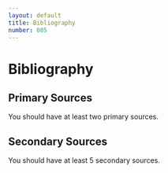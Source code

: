 ```yaml
---
layout: default
title: Bibliography
number: 005
---
```


# Bibliography

## Primary Sources

You should have at least two primary sources.

## Secondary Sources

You should have at least 5 secondary sources.